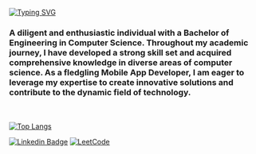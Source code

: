 [![Typing SVG](https://readme-typing-svg.demolab.com?font=Fira+Code&pause=1000&color=F7F7F7&random=false&width=435&lines=Hi+there+%F0%9F%91%8B%2C+I'm+Kishore+Kumar+S)](https://git.io/typing-svg)
### A diligent and enthusiastic individual with a Bachelor of Engineering in Computer Science. Throughout my academic journey, I have developed a strong skill set and acquired comprehensive knowledge in diverse areas of computer science. As a fledgling Mobile App Developer, I am eager to leverage my expertise to create innovative solutions and contribute to the dynamic field of technology.

<br><br>
[![Top Langs](https://github-readme-stats.vercel.app/api/top-langs/?username=KISHORE-KUMAR-S&theme=dark&layout=compact&align=right&width=40%)](https://github.com/KISHORE-KUMAR-S?tab=repositories)

[![Linkedin Badge](https://img.shields.io/badge/-LinkedIn-blue?style=flat-square&logo=Linkedin&logoColor=white&link=https://www.linkedin.com/in/kishore-kumar-s-8b0683201/)](https://www.linkedin.com/in/kishore-kumar-s-8b0683201/) [![LeetCode](https://img.shields.io/badge/LeetCode-000000?style=flat-square&logo=LeetCode&logoColor=#d16c06)](https://leetcode.com/livekishore2001/)

<!--
**KISHORE-KUMAR-S/KISHORE-KUMAR-S** is a ✨ _special_ ✨ repository because its `README.md` (this file) appears on your GitHub profile.

Here are some ideas to get you started:

- 🔭 I’m currently working on ...
- 🌱 I’m currently learning ...
- 👯 I’m looking to collaborate on ...
- 🤔 I’m looking for help with ...
- 💬 Ask me about ...
- 📫 How to reach me: ...
- 😄 Pronouns: ...
- ⚡ Fun fact: ...
-->
